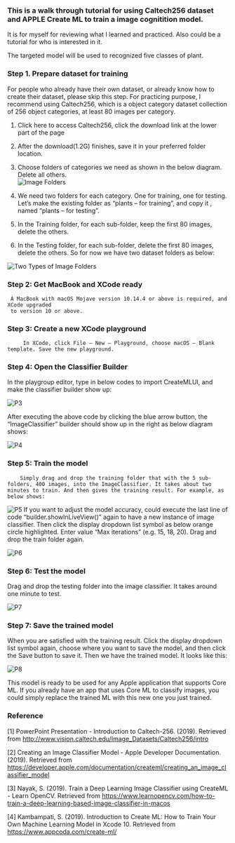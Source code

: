 ### This is a walk through tutorial for using Caltech256 dataset and APPLE Create ML to train a image cognitition model. 
It is for myself for reviewing what I learned and practiced. Also could be a tutorial for who is interested in it. 

The targeted model will be used to recognized five classes of plant. 

### Step 1. Prepare dataset for training
 For people who already have their own dataset, or already know how to create their dataset, please skip this step.
 For practicing purpose, I recommend using Caltech256, which is a object category dataset collection of 256 object categories, at least 80 images per category. 
 
1)	Click here to access Caltech256, click the download link at the lower part of the page

2)	After the download(1.2G) finishes, save it in your preferred folder location. 

3)	Choose folders of categories we need as shown in the below diagram. Delete all others.  
![Image Folders](images/P1.png)

4)	We need two folders for each category. One for training, one for testing. Let’s make the existing folder as “plants – for training”, and copy it , named “plants – for testing”.

5)	In the Training folder, for each sub-folder, keep the first 80 images, delete the others.

6)	In the Testing folder, for each sub-folder, delete the first 80 images, delete the others. 
So for now we have two dataset folders as below:

![Two Types of Image Folders](images/P2.png)

### Step 2: Get MacBook and XCode ready
     A MacBook with macOS Mojave version 10.14.4 or above is required, and XCode upgraded 
     to version 10 or above. 

### Step 3: Create a new XCode playground 
         In XCode, click File – New – Playground, choose macOS – Blank template. Save the new playground.
         
### Step 4: Open the Classifier Builder 
In the playgroup editor, type in below codes to import CreateMLUI, and make the classifier builder show up:

![P3](images/P3.png)

After executing the above code by clicking the blue arrow button, the “ImageClassifier” builder should show up in the right as below diagram shows:

![P4](images/P4.png)


### Step 5: Train the model
        Simply drag and drop the training folder that with the 5 sub-folders, 400 images, into the ImageClassifier. It takes about two minutes to train. And then gives the training result. For example, as below shows:
![P5](images/P5.png) 
     If you want to adjust the model accuracy, could execute the last line of code  “builder.showInLiveView()” again to have a new instance of image classifier. Then click the display dropdown list symbol as below orange circle highlighted. Enter value “Max iterations” (e.g. 15, 18, 20). Drag and drop the train folder again.
     
![P6](images/P6.png)     

### Step 6: Test the model
Drag and drop the testing folder into the image classifier. It takes around one minute to test. 

![P7](images/P7.png) 

### Step 7: Save the trained model
When you are satisfied with the training result. Click the display dropdown list symbol  again, choose where you want to save the model, and then click the Save button to save it. 
Then we have the trained model. It looks like this: 

![P8](images/P8.png) 
                                           
This model is ready to be used for any Apple application that supports Core ML. If you already have an app that uses Core ML to classify images, you could simply replace the trained ML with this new one you just trained. 

### Reference
[1] PowerPoint Presentation - Introduction to Caltech-256. (2019). Retrieved from http://www.vision.caltech.edu/Image_Datasets/Caltech256/intro

[2] Creating an Image Classifier Model - Apple Developer Documentation. (2019). Retrieved from https://developer.apple.com/documentation/createml/creating_an_image_classifier_model

[3] Nayak, S. (2019). Train a Deep Learning Image Classifier using CreateML - Learn OpenCV. Retrieved from https://www.learnopencv.com/how-to-train-a-deep-learning-based-image-classifier-in-macos

[4] Kambampati, S. (2019). Introduction to Create ML: How to Train Your Own Machine Learning Model in Xcode 10. Retrieved from https://www.appcoda.com/create-ml/
